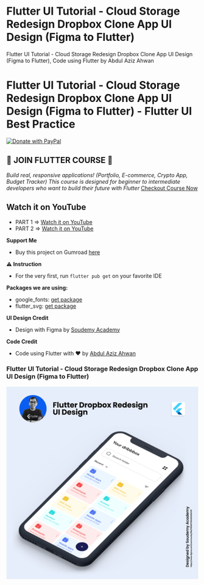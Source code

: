 # Flutter UI Tutorial - Cloud Storage Redesign Dropbox Clone App UI Design (Figma to Flutter)

Flutter UI Tutorial - Cloud Storage Redesign Dropbox Clone App UI Design (Figma to Flutter), Code using Flutter by Abdul Aziz Ahwan

# Flutter UI Tutorial - Cloud Storage Redesign Dropbox Clone App UI Design (Figma to Flutter) - Flutter UI Best Practice

[![Donate with PayPal](https://raw.githubusercontent.com/aha999/DonateButtons/master/Paypal.png)](https://paypal.me/abdulazizahwan)

## 🔖 JOIN FLUTTER COURSE 🔖

_Build real, responsive applications! (Portfolio, E-commerce, Crypto App, Budget Tracker)
This course is designed for beginner to intermediate developers who want to build their future with Flutter_
[Checkout Course Now](https://gumroad.com/a/659170419/fqamxr)

## Watch it on YouTube

- PART 1 => [Watch it on YouTube](https://youtu.be/ck-dSFecUkk)
- PART 2 => [Watch it on YouTube](https://youtu.be/G6TAhbf8B94)

**Support Me**

- Buy this project on Gumroad [here](https://abdulazizahwan.gumroad.com/l/opcbt)

**⚠️ Instruction**

- For the very first, run `flutter pub get` on your favorite IDE

**Packages we are using:**

- google_fonts: [get package](https://pub.dev/packages/google_fonts)
- flutter_svg: [get package](https://pub.dev/packages/flutter_svg)

**UI Design Credit**

- Design with Figma by [Soudemy Academy](https://www.figma.com/community/file/1169207062409416335)

**Code Credit**

- Code using Flutter with ❤️ by [Abdul Aziz Ahwan](https://youtube.com/@abdulazizahwan)

### Flutter UI Tutorial - Cloud Storage Redesign Dropbox Clone App UI Design (Figma to Flutter)

[![Flutter UI Tutorial - Cloud Storage Redesign Dropbox Clone App UI Design (Figma to Flutter)](/img-ui.png)](https://www.figma.com/community/file/1169207062409416335)
